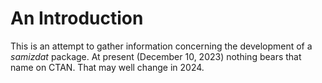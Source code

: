 # An Introduction

This is an attempt to gather information concerning the development of a *samizdat* package.  At present (December 10, 2023) nothing bears that name on CTAN.  That may well change in 2024.
